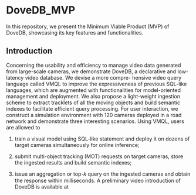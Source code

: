 # DoveDB_MVP

In this repository, we present the Minimum Viable Product (MVP) of DoveDB, showcasing its key features and functionalities.

## Introduction
Concerning the usability and efficiency to manage video data generated from large-scale cameras, we demonstrate DoveDB, a declarative and low-latency video database. We devise a more compre-
hensive video query language called VMQL to improve the expressiveness of previous SQL-like languages, which are augmented with functionalities for model-oriented management and deployment. We also propose a light-weight ingestion scheme to extract tracklets of all the moving objects and build semantic indexes to facilitate efficient query processing. For user interaction, we
construct a simulation environment with 120 cameras deployed in a road network and demonstrate three interesting scenarios. Using VMQL, users are allowed to 

1) train a visual model using SQL-like statement and deploy it on dozens of target cameras simultaneously for online inference; 

2) submit multi-object tracking (MOT) requests on target cameras, store the ingested results and build semantic indexes;

3) issue an aggregation or top-𝑘 query on the ingested cameras and obtain the response within milliseconds. A preliminary video introduction of DoveDB is available at



